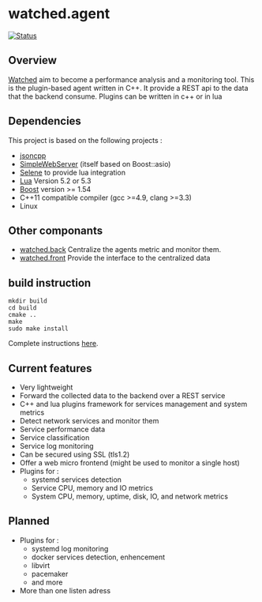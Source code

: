 # watched.agent
[![Status](https://travis-ci.org/sebt3/watched.agent.svg?branch=master)](https://travis-ci.org/sebt3/watched.agent)
## Overview
[Watched](https://sebt3.github.io/watched/) aim to become a performance analysis and a monitoring tool.
This is the plugin-based agent written in C++. It provide a REST api to the data that the backend consume.
Plugins can be written in c++ or in lua

## Dependencies
This project is based on the following projects :
* [jsoncpp](https://github.com/open-source-parsers/jsoncpp)
* [SimpleWebServer](https://github.com/eidheim/Simple-Web-Server) (itself based on Boost::asio)
* [Selene](https://github.com/jeremyong/Selene) to provide lua integration
* [Lua](https://www.lua.org) Version 5.2 or 5.3
* [Boost](http://www.boost.org) version >= 1.54
* C++11 compatible compiler (gcc >=4.9, clang >=3.3)
* Linux

## Other componants
* [watched.back](https://github.com/sebt3/watched.back) Centralize the agents metric and monitor them.
* [watched.front](https://github.com/sebt3/watched.front) Provide the interface to the centralized data

## build instruction
    mkdir build
    cd build
    cmake ..
    make
    sudo make install
Complete instructions [here](https://sebt3.github.io/watched/doc/install/#the-agent).


## Current features
- Very lightweight
- Forward the collected data to the backend over a REST service
- C++ and lua plugins framework for services management and system metrics
- Detect network services and monitor them
- Service performance data
- Service classification
- Service log monitoring
- Can be secured using SSL (tls1.2)
- Offer a web micro frontend (might be used to monitor a single host)
- Plugins for :
  * systemd services detection
  * Service CPU, memory and IO metrics
  * System CPU, memory, uptime, disk, IO, and network metrics

## Planned
- Plugins for :
  * systemd log monitoring
  * docker services detection, enhencement
  * libvirt
  * pacemaker
  * and more
- More than one listen adress
